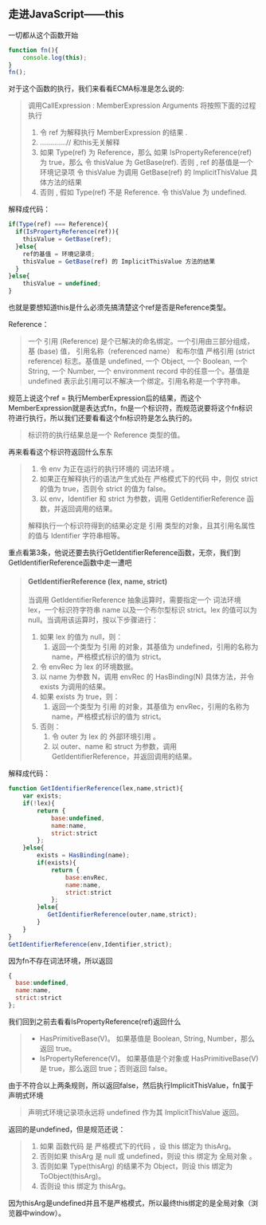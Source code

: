 ## 走进JavaScript——this

一切都从这个函数开始

```javascript
function fn(){
    console.log(this);
}
fn();
```

对于这个函数的执行，我们来看看ECMA标准是怎么说的:

> 调用CallExpression : MemberExpression Arguments 将按照下面的过程执行 
>
> 1. 令 ref 为解释执行 MemberExpression 的结果 .
> 2. .............// 和this无关解释
> 3. 如果 Type(ref) 为 Reference，那么 如果 IsPropertyReference(ref) 为 true，那么 令 thisValue 为 GetBase(ref). 否则 , ref 的基值是一个环境记录项 令 thisValue 为调用 GetBase(ref) 的 ImplicitThisValue 具体方法的结果
> 4. 否则 , 假如 Type(ref) 不是 Reference. 令 thisValue 为 undefined.

解释成代码：

```javascript
if(Type(ref) === Reference){
  if(IsPropertyReference(ref)){
    thisValue = GetBase(ref);
  }else{
    ref的基值 = 环境记录项;
    thisValue = GetBase(ref) 的 ImplicitThisValue 方法的结果
  }
}else{
  	thisValue = undefined;
}
```

也就是要想知道this是什么必须先搞清楚这个ref是否是Reference类型。

Reference：

> 一个 引用 (Reference) 是个已解决的命名绑定。一个引用由三部分组成， 基 (base) 值， 引用名称（referenced name） 和布尔值 严格引用 (strict reference) 标志。基值是 undefined, 一个 Object, 一个 Boolean, 一个 String, 一个 Number, 一个 environment record 中的任意一个。基值是 undefined 表示此引用可以不解决一个绑定。引用名称是一个字符串。

规范上说这个ref = 执行MemberExpression后的结果，而这个MemberExpression就是表达式fn，fn是一个标识符，而规范说要将这个fn标识符进行执行，所以我们还要看看这个fn标识符是怎么执行的。

> 标识符的执行结果总是一个 Reference 类型的值。

再来看看这个标识符返回什么东东

> 1. 令 env 为正在运行的执行环境的 词法环境 。
> 2. 如果正在解释执行的语法产生式处在 严格模式下的代码 中，则仅 strict 的值为 true，否则令 strict 的值为 false。
> 3. 以 env，Identifier 和 strict 为参数，调用 GetIdentifierReference 函数，并返回调用的结果。
>
>  解释执行一个标识符得到的结果必定是 引用 类型的对象，且其引用名属性的值与 Identifier 字符串相等。

重点看第3条，他说还要去执行GetIdentifierReference函数，无奈，我们到GetIdentifierReference函数中走一遭吧

> #### GetIdentifierReference (lex, name, strict)
>
>  当调用 GetIdentifierReference 抽象运算时，需要指定一个 词法环境 lex，一个标识符字符串 name 以及一个布尔型标识 strict。lex 的值可以为 null。当调用该运算时，按以下步骤进行：
>
> 1. 如果 lex 的值为 null，则：
>    1. 返回一个类型为 引用 的对象，其基值为 undefined，引用的名称为 name，严格模式标识的值为 strict。
> 2. 令 envRec 为 lex 的环境数据。
> 3. 以 name 为参数 N，调用 envRec 的 HasBinding(N) 具体方法，并令 exists 为调用的结果。
> 4. 如果 exists 为 true，则：
>    1. 返回一个类型为 引用 的对象，其基值为 envRec，引用的名称为 name，严格模式标识的值为 strict。
> 5. 否则：
>    1. 令 outer 为 lex 的 外部环境引用 。
>    2. 以 outer、name 和 struct 为参数，调用 GetIdentifierReference，并返回调用的结果。

解释成代码：

```javascript
function GetIdentifierReference(lex,name,strict){
    var exists;
    if(!lex){
        return {
            base:undefined,
            name:name,
            strict:strict
        };
    }else{
        exists = HasBinding(name);
        if(exists){
            return {
                base:envRec,
                name:name,
                strict:strict
            };
        }else{
           GetIdentifierReference(outer,name,strict);
        }
    }
}
GetIdentifierReference(env,Identifier,strict);
```

因为fn不存在词法环境，所以返回

```javascript
{
  base:undefined,
  name:name,
  strict:strict
};
```

我们回到之前去看看IsPropertyReference(ref)返回什么

> - HasPrimitiveBase(V)。 如果基值是 Boolean, String, Number，那么返回 true。
> - IsPropertyReference(V)。 如果基值是个对象或 HasPrimitiveBase(V) 是 true，那么返回 true；否则返回 false。

由于不符合以上两条规则，所以返回false，然后执行ImplicitThisValue，fn属于声明式环境

> 声明式环境记录项永远将 undefined 作为其 ImplicitThisValue 返回。

返回的是undefined，但是规范还说：

> 1. 如果 函数代码 是 严格模式下的代码 ，设 this 绑定为 thisArg。
> 2. 否则如果 thisArg 是 null 或 undefined，则设 this 绑定为 全局对象 。
> 3. 否则如果 Type(thisArg) 的结果不为 Object，则设 this 绑定为 ToObject(thisArg)。
> 4. 否则设 this 绑定为 thisArg。

因为thisArg是undefined并且不是严格模式，所以最终this绑定的是全局对象（浏览器中window）。



